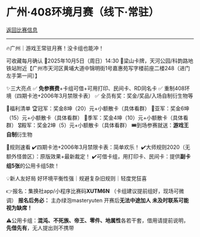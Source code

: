 # 广州·408环境月赛（线下·常驻）

[返回比赛信息](../../../../Competitions.html)  

---

🔥广州｜游戏王常驻月赛！没卡组也能冲！

可收藏每月确认
📅2025年10月5日（周日）14:30
📍梁山卡牌，天河公园/科韵路地铁站附近【广州市天河区黄埔大道中锦明街1号嘉惠苑写字楼前座二楼248（进门左手第一间）】

✨三大亮点
✅ **免参赛费**+卡组可借+可用打印、民间卡、RD同名卡
✅ 重制408环境（四期卡池+2006年3月禁限卡表）
✅ 全员有奖：奖金/奖品/入场自制衍生物等

🎁福利清单
🏆冠军：奖金8坤（20）元+小额散卡（具体看群）
🥈亚军：奖金6坤（15）元+小额散卡（具体看群）
🥉季军：奖金4坤（10）元+小额散卡（具体看群）
🎖殿军：奖金2坤（5）元+小额散卡（具体看群）
🎟到场参赛就送：**游戏王自制**衍生物

📜规则速看
✔️四期卡池+2006年3月禁限卡表：简单欢乐！
✔️大师规则2020（无额外怪兽区）：原版效果+最新裁定！
✔️可借卡组，用打印卡、民间卡：提供**副卡组5张**的公用卡组5款！

💡新人友好局
好环境平衡性强｜规避复杂旧规则｜轻度党狂喜

👉报名：集换社app/小程序比赛码**XUTM6N**
（卡组建议提前组好，现场可微调）
**报名后务必：**
主办绿泡masteryuten
开赛后**无法中途加人**
**未及时联系可能视为缺席！**

⚠️公用卡组：**混沌、不死族、帝王、零件、地属性**各若干套，借用请提前说明，**先借先有**，无人提出则不携带

